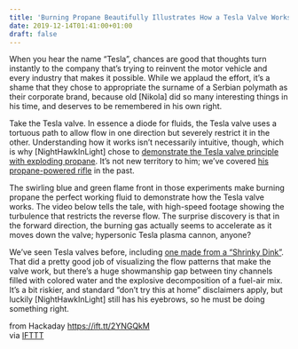 ```yaml
---
title: 'Burning Propane Beautifully Illustrates How a Tesla Valve Works'
date: 2019-12-14T01:41:00+01:00
draft: false
---
```


When you hear the name “Tesla”, chances are good that thoughts turn instantly to the company that’s trying to reinvent the motor vehicle and every industry that makes it possible. While we applaud the effort, it’s a shame that they chose to appropriate the surname of a Serbian polymath as their corporate brand, because old \[Nikola\] did so many interesting things in his time, and deserves to be remembered in his own right.

Take the Tesla valve. In essence a diode for fluids, the Tesla valve uses a tortuous path to allow flow in one direction but severely restrict it in the other. Understanding how it works isn’t necessarily intuitive, though, which is why \[NightHawkInLight\] chose to [demonstrate the Tesla valve principle with exploding propane](https://www.youtube.com/watch?v=tcV1EYSUQME). It’s not new territory to him; we’ve covered [his propane-powered rifle](https://hackaday.com/2017/10/12/propane-powered-plasma-rifle/) in the past.

The swirling blue and green flame front in those experiments make burning propane the perfect working fluid to demonstrate how the Tesla valve works. The video below tells the tale, with high-speed footage showing the turbulence that restricts the reverse flow. The surprise discovery is that in the forward direction, the burning gas actually seems to accelerate as it moves down the valve; hypersonic Tesla plasma cannon, anyone?

We’ve seen Tesla valves before, including [one made from a “Shrinky Dink”](https://hackaday.com/2019/04/23/making-microfluidics-simpler-with-shrinky-dinks/). That did a pretty good job of visualizing the flow patterns that make the valve work, but there’s a huge showmanship gap between tiny channels filled with colored water and the explosive decomposition of a fuel-air mix. It’s a bit riskier, and standard “don’t try this at home” disclaimers apply, but luckily \[NightHawkInLight\] still has his eyebrows, so he must be doing something right.

  
  
from Hackaday https://ift.tt/2YNGQkM  
via [IFTTT](https://ifttt.com/?ref=da&site=blogger)